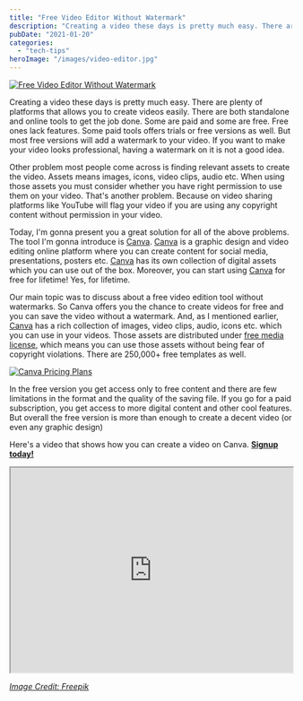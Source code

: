 ```yaml
---
title: "Free Video Editor Without Watermark"
description: "Creating a video these days is pretty much easy. There are plenty of platforms that allows you to create videos easily."
pubDate: "2021-01-20"
categories: 
  - "tech-tips"
heroImage: "/images/video-editor.jpg"
---
```


[![Free Video Editor Without Watermark](/images/computer-monitor-graphic-animator-creating-video-game-modeling-motion-processing-video-file-using-professional-editor-vector-illustration-graphic-design-art-designer-workplace-concept_74855-13038-300x200.jpg)](https://www.buddhilive.com/wp-content/uploads/2021/01/computer-monitor-graphic-animator-creating-video-game-modeling-motion-processing-video-file-using-professional-editor-vector-illustration-graphic-design-art-designer-workplace-concept_74855-13038.jpg)

  

Creating a video these days is pretty much easy. There are plenty of platforms that allows you to create videos easily. There are both standalone and online tools to get the job done. Some are paid and some are free. Free ones lack features. Some paid tools offers trials or free versions as well. But most free versions will add a watermark to your video. If you want to make your video looks professional, having a watermark on it is not a good idea.

  

Other problem most people come across is finding relevant assets to create the video. Assets means images, icons, video clips, audio etc. When using those assets you must consider whether you have right permission to use them on your video. That's another problem. Because on video sharing platforms like YouTube will flag your video if you are using any copyright content without permission in your video.

  

Today, I'm gonna present you a great solution for all of the above problems. The tool I'm gonna introduce is [Canva](https://www.canva.com/join/arctic-end-iridescent). [Canva](https://www.canva.com/join/arctic-end-iridescent) is a graphic design and video editing online platform where you can create content for social media, presentations, posters etc. [Canva](https://www.canva.com/join/arctic-end-iridescent) has its own collection of digital assets which you can use out of the box. Moreover, you can start using [Canva](https://www.canva.com/join/arctic-end-iridescent) for free for lifetime! Yes, for lifetime.

  

Our main topic was to discuss about a free video edition tool without watermarks. So Canva offers you the chance to create videos for free and you can save the video without a watermark. And, as I mentioned earlier, [Canva](https://www.canva.com/join/arctic-end-iridescent) has a rich collection of images, video clips, audio, icons etc. which you can use in your videos. Those assets are distributed under [free media license](https://about.canva.com/license-agreements/free-media/), which means you can use those assets without being fear of copyright violations. There are 250,000+ free templates as well.

  

[![Canva Pricing Plans](/images/canva-pricing-plans-300x146.png)](https://www.buddhilive.com/wp-content/uploads/2021/01/canva-pricing-plans.png)

  

In the free version you get access only to free content and there are few limitations in the format and the quality of the saving file. If you go for a paid subscription, you get access to more digital content and other cool features. But overall the free version is more than enough to create a decent video (or even any graphic design)

  

Here's a video that shows how you can create a video on Canva. **[Signup today!](https://www.canva.com/join/arctic-end-iridescent)**

  

<iframe allowfullscreen height="366" src="https://www.youtube.com/embed/T37Ux26XGy8" width="100%" youtube-src-=""></iframe>

  

  

  

[_Image Credit: Freepik_](https://www.freepik.com/free-vector/computer-monitor-graphic-animator-creating-video-game-modeling-motion-processing-video-file-using-professional-editor-vector-illustration-graphic-design-art-designer-workplace-concept_11671412.htm)
